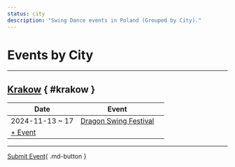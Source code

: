 ```yaml
---
status: city
description: "Swing Dance events in Poland (Grouped by City)."
---
```


# Events by City

---

## <a id=krakow></a>[Krakow](#krakow) { #krakow }

| Date | Event | |
| --- | --- | --- |
| 2024-11-13 ~ 17 | [Dragon Swing Festival](dragon-swing-festival-2024.md) |  |
| [+ Event](https://github.com/swingdance/events/issues/new?assignees=&labels=add+event&projects=&template=02-add_entity.yml&title=%5B2024%2Fpl_PL%5D%20%3CName%3E&region=pl_PL&province=Krakow&city=Krakow&org_id=&date_starts=2024-&date_ends=2024-)

---

[Submit Event](https://github.com/swingdance/events/issues/new?assignees=&labels=add+event&projects=&template=02-add_entity.yml&title=%5Bpl_PL%5D%20%3CName%3E&region=pl_PL&province=&city=&org_id=2024){ .md-button }
